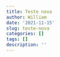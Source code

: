 ```yaml
---
title: Teste nova
author: William
date: '2021-11-15'
slug: teste-nova
categories: []
tags: []
description: ''
---
```


